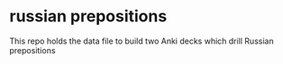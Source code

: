 russian prepositions
====================
This repo holds the data file to build two Anki decks which drill Russian prepositions
